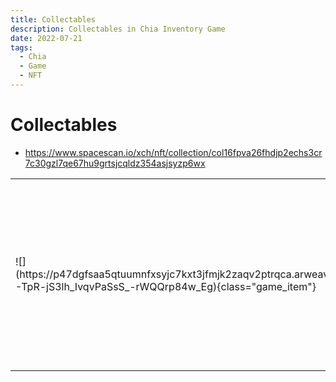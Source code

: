 ```yaml
---
title: Collectables
description: Collectables in Chia Inventory Game
date: 2022-07-21
tags:
  - Chia
  - Game
  - NFT
---
```


<div class="chia_rpg_story" markdown="1">

# Collectables

- <https://www.spacescan.io/xch/nft/collection/col16fpva26fhdjp2echs3cr7c30gzl7qe67hu9grtsjcqldz354asjsyzp6wx>

<table markdown="1" class="item_table">

<tr markdown="1"><td markdown="1">
![](https://p47dgfsaa5qtuumnfxsyjc7kxt3jfmjk2zaqv2ptrqca.arweave.net/fz4zFkAHY-TpR-jS3lh_IvqvPaSsS_-rWQQrp84w_Eg){class="game_item"}
</td>
<td markdown="1">
<span markdown="1">**Canned Slime**</span>
<span markdown="1">**Collectable:** 1</span>
A poor slime is canned in this bottle. The slime tries to escape.... 
After defeating the slimes the adventurers canned them into bottles. Maybe they are good for something?
</td></tr>

</table>

</div>